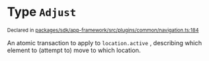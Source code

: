 # Type `Adjust`
<sub>Declared in [packages/sdk/app-framework/src/plugins/common/navigation.ts:184](https://github.com/dxos/dxos/blob/a81c792ef/packages/sdk/app-framework/src/plugins/common/navigation.ts#L184)</sub>


An atomic transaction to apply to  `location.active` , describing which element to (attempt to) move to which location.



